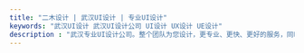 ```yaml
---
title: "二木设计 | 武汉UI设计 | 专业UI设计"
keywords: "武汉UI设计 武汉UI设计公司 UI设计 UX设计 UE设计"
description : "武汉专业UI设计公司。整个团队为您设计，更专业、更快、更好的服务，同时还有更好的性价比。"
---
```

